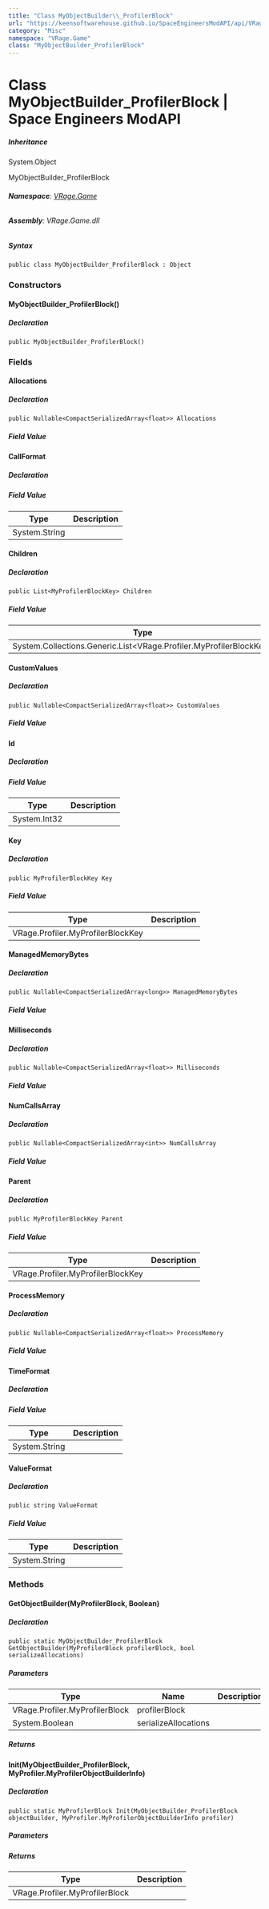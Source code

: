 ```yaml
---
title: "Class MyObjectBuilder\\_ProfilerBlock"
url: "https://keensoftwarehouse.github.io/SpaceEngineersModAPI/api/VRage.Game.MyObjectBuilder_ProfilerBlock.html"
category: "Misc"
namespace: "VRage.Game"
class: "MyObjectBuilder_ProfilerBlock"
---
```


# Class MyObjectBuilder\_ProfilerBlock | Space Engineers ModAPI

##### Inheritance

System.Object

MyObjectBuilder\_ProfilerBlock

###### **Namespace**: [VRage.Game](https://keensoftwarehouse.github.io/SpaceEngineersModAPI/api/VRage.Game.html)

###### **Assembly**: VRage.Game.dll

##### Syntax

```
public class MyObjectBuilder_ProfilerBlock : Object
```

### [](#constructors)Constructors

#### [](#VRage_Game_MyObjectBuilder_ProfilerBlock__ctor)MyObjectBuilder\_ProfilerBlock()

##### Declaration

```
public MyObjectBuilder_ProfilerBlock()
```

### [](#fields)Fields

#### [](#VRage_Game_MyObjectBuilder_ProfilerBlock_Allocations)Allocations

##### Declaration

```
public Nullable<CompactSerializedArray<float>> Allocations
```

##### Field Value

#### [](#VRage_Game_MyObjectBuilder_ProfilerBlock_CallFormat)CallFormat

##### Declaration

##### Field Value

| Type | Description |
| --- | --- |
| System.String |     |

#### [](#VRage_Game_MyObjectBuilder_ProfilerBlock_Children)Children

##### Declaration

```
public List<MyProfilerBlockKey> Children
```

##### Field Value

| Type | Description |
| --- | --- |
| System.Collections.Generic.List<VRage.Profiler.MyProfilerBlockKey\> |     |

#### [](#VRage_Game_MyObjectBuilder_ProfilerBlock_CustomValues)CustomValues

##### Declaration

```
public Nullable<CompactSerializedArray<float>> CustomValues
```

##### Field Value

#### [](#VRage_Game_MyObjectBuilder_ProfilerBlock_Id)Id

##### Declaration

##### Field Value

| Type | Description |
| --- | --- |
| System.Int32 |     |

#### [](#VRage_Game_MyObjectBuilder_ProfilerBlock_Key)Key

##### Declaration

```
public MyProfilerBlockKey Key
```

##### Field Value

| Type | Description |
| --- | --- |
| VRage.Profiler.MyProfilerBlockKey |     |

#### [](#VRage_Game_MyObjectBuilder_ProfilerBlock_ManagedMemoryBytes)ManagedMemoryBytes

##### Declaration

```
public Nullable<CompactSerializedArray<long>> ManagedMemoryBytes
```

##### Field Value

#### [](#VRage_Game_MyObjectBuilder_ProfilerBlock_Milliseconds)Milliseconds

##### Declaration

```
public Nullable<CompactSerializedArray<float>> Milliseconds
```

##### Field Value

#### [](#VRage_Game_MyObjectBuilder_ProfilerBlock_NumCallsArray)NumCallsArray

##### Declaration

```
public Nullable<CompactSerializedArray<int>> NumCallsArray
```

##### Field Value

#### [](#VRage_Game_MyObjectBuilder_ProfilerBlock_Parent)Parent

##### Declaration

```
public MyProfilerBlockKey Parent
```

##### Field Value

| Type | Description |
| --- | --- |
| VRage.Profiler.MyProfilerBlockKey |     |

#### [](#VRage_Game_MyObjectBuilder_ProfilerBlock_ProcessMemory)ProcessMemory

##### Declaration

```
public Nullable<CompactSerializedArray<float>> ProcessMemory
```

##### Field Value

#### [](#VRage_Game_MyObjectBuilder_ProfilerBlock_TimeFormat)TimeFormat

##### Declaration

##### Field Value

| Type | Description |
| --- | --- |
| System.String |     |

#### [](#VRage_Game_MyObjectBuilder_ProfilerBlock_ValueFormat)ValueFormat

##### Declaration

```
public string ValueFormat
```

##### Field Value

| Type | Description |
| --- | --- |
| System.String |     |

### [](#methods)Methods

#### [](#VRage_Game_MyObjectBuilder_ProfilerBlock_GetObjectBuilder_VRage_Profiler_MyProfilerBlock_System_Boolean_)GetObjectBuilder(MyProfilerBlock, Boolean)

##### Declaration

```
public static MyObjectBuilder_ProfilerBlock GetObjectBuilder(MyProfilerBlock profilerBlock, bool serializeAllocations)
```

##### Parameters

| Type | Name | Description |
| --- | --- | --- |
| VRage.Profiler.MyProfilerBlock | profilerBlock |     |
| System.Boolean | serializeAllocations |     |

##### Returns

#### [](#VRage_Game_MyObjectBuilder_ProfilerBlock_Init_VRage_Game_MyObjectBuilder_ProfilerBlock_VRage_Profiler_MyProfiler_MyProfilerObjectBuilderInfo_)Init(MyObjectBuilder\_ProfilerBlock, MyProfiler.MyProfilerObjectBuilderInfo)

##### Declaration

```
public static MyProfilerBlock Init(MyObjectBuilder_ProfilerBlock objectBuilder, MyProfiler.MyProfilerObjectBuilderInfo profiler)
```

##### Parameters

##### Returns

| Type | Description |
| --- | --- |
| VRage.Profiler.MyProfilerBlock |     |